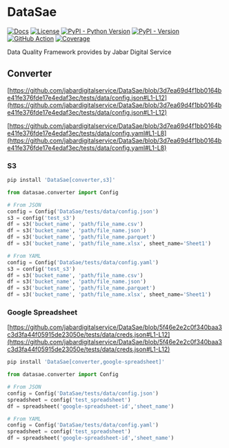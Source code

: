 <!--
Copyright (c) Free Software Foundation, Inc. All rights reserved.
Licensed under the AGPL-3.0-only License. See LICENSE in the project root for license information.
-->

# DataSae

[![Docs](https://img.shields.io/badge/Docs-blue)](https://jabardigitalservice.github.io/DataSae/)
[![License](https://img.shields.io/github/license/jabardigitalservice/DataSae?logoColor=black&label=License&labelColor=black&color=brightgreen)](https://github.com/jabardigitalservice/DataSae/blob/main/LICENSE)
[![PyPI - Python Version](https://img.shields.io/pypi/pyversions/DataSae?logo=python&label=Python&labelColor=black)](https://pypi.org/project/DataSae/)
[![PyPI - Version](https://img.shields.io/pypi/v/DataSae?logo=pypi&label=PyPI&labelColor=black)](https://pypi.org/project/DataSae/)
[![GitHub Action](https://img.shields.io/github/actions/workflow/status/jabardigitalservice/DataSae/python.yaml?logo=GitHub&label=CI/CD&labelColor=black)](https://github.com/jabardigitalservice/DataSae/actions/workflows/python.yaml)
[![Coverage](https://img.shields.io/endpoint?url=https://raw.githubusercontent.com/jabardigitalservice/DataSae/python-coverage-comment-action-data/endpoint.json&labelColor=black)](https://htmlpreview.github.io/?https://github.com/jabardigitalservice/DataSae/blob/python-coverage-comment-action-data/htmlcov/index.html)

Data Quality Framework provides by Jabar Digital Service

## Converter

[https://github.com/jabardigitalservice/DataSae/blob/3d7ea69d4f1bb0164be41fe376fde17e4edaf3ec/tests/data/config.json#L1-L12](https://github.com/jabardigitalservice/DataSae/blob/3d7ea69d4f1bb0164be41fe376fde17e4edaf3ec/tests/data/config.json#L1-L12)

[https://github.com/jabardigitalservice/DataSae/blob/3d7ea69d4f1bb0164be41fe376fde17e4edaf3ec/tests/data/config.yaml#L1-L8](https://github.com/jabardigitalservice/DataSae/blob/3d7ea69d4f1bb0164be41fe376fde17e4edaf3ec/tests/data/config.yaml#L1-L8)

### S3

```sh
pip install 'DataSae[converter,s3]'
```

```py
from datasae.converter import Config

# From JSON
config = Config('DataSae/tests/data/config.json')
s3 = config('test_s3')
df = s3('bucket_name', 'path/file_name.csv')
df = s3('bucket_name', 'path/file_name.json')
df = s3('bucket_name', 'path/file_name.parquet')
df = s3('bucket_name', 'path/file_name.xlsx', sheet_name='Sheet1')

# From YAML
config = Config('DataSae/tests/data/config.yaml')
s3 = config('test_s3')
df = s3('bucket_name', 'path/file_name.csv')
df = s3('bucket_name', 'path/file_name.json')
df = s3('bucket_name', 'path/file_name.parquet')
df = s3('bucket_name', 'path/file_name.xlsx', sheet_name='Sheet1')
```

### Google Spreadsheet

[https://github.com/jabardigitalservice/DataSae/blob/5f46e2e2c0f340baa3c3d3fa44f05915de23050e/tests/data/creds.json#L1-L12](https://github.com/jabardigitalservice/DataSae/blob/5f46e2e2c0f340baa3c3d3fa44f05915de23050e/tests/data/creds.json#L1-L12)

```sh
pip install 'DataSae[converter,google-spreadsheet]'
```

```py
from datasae.converter import Config

# From JSON
config = Config('DataSae/tests/data/config.json')
spreadsheet = config('test_spreadsheet')
df = spreadsheet('google-spreadsheet-id','sheet_name')

# From YAML
config = Config('DataSae/tests/data/config.yaml')
spreadsheet = config('test_spreadsheet')
df = spreadsheet('google-spreadsheet-id','sheet_name')
```
